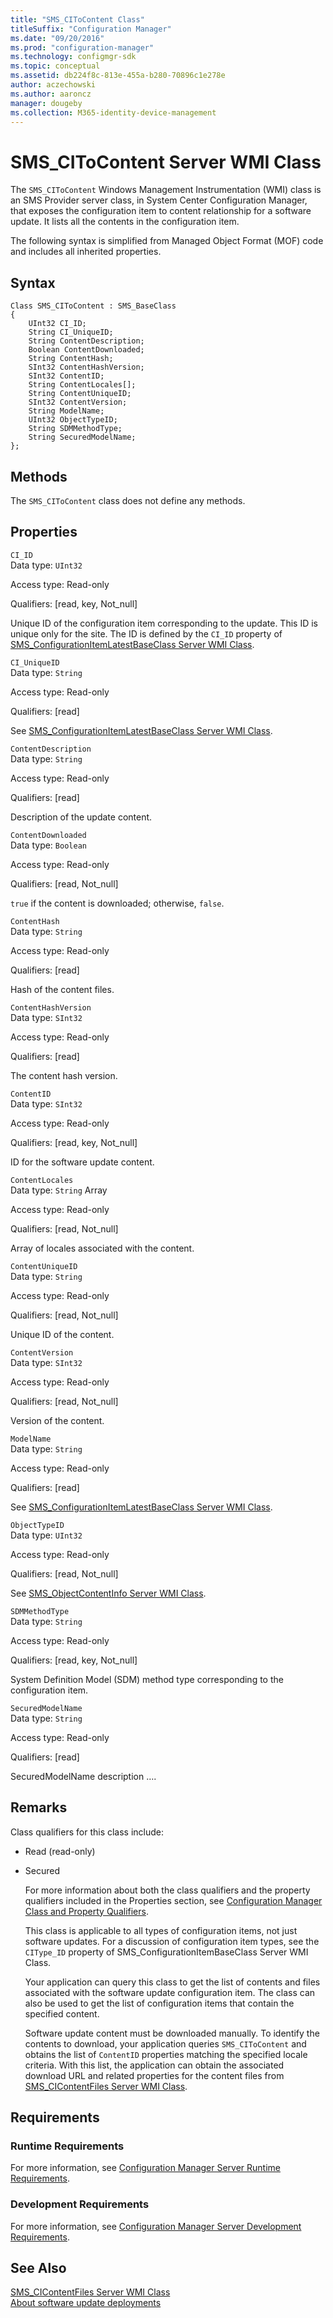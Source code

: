 ```yaml
---
title: "SMS_CIToContent Class"
titleSuffix: "Configuration Manager"
ms.date: "09/20/2016"
ms.prod: "configuration-manager"
ms.technology: configmgr-sdk
ms.topic: conceptual
ms.assetid: db224f8c-813e-455a-b280-70896c1e278e
author: aczechowski
ms.author: aaroncz
manager: dougeby
ms.collection: M365-identity-device-management
---
```

# SMS_CIToContent Server WMI Class
The `SMS_CIToContent` Windows Management Instrumentation (WMI) class is an SMS Provider server class, in System Center Configuration Manager, that exposes the configuration item to content relationship for a software update. It lists all the contents in the configuration item.  

 The following syntax is simplified from Managed Object Format (MOF) code and includes all inherited properties.  

## Syntax  

```  
Class SMS_CIToContent : SMS_BaseClass  
{  
    UInt32 CI_ID;  
    String CI_UniqueID;  
    String ContentDescription;  
    Boolean ContentDownloaded;  
    String ContentHash;  
    SInt32 ContentHashVersion;  
    SInt32 ContentID;  
    String ContentLocales[];  
    String ContentUniqueID;  
    SInt32 ContentVersion;  
    String ModelName;  
    UInt32 ObjectTypeID;  
    String SDMMethodType;  
    String SecuredModelName;  
};  
```  

## Methods  
 The `SMS_CIToContent` class does not define any methods.  

## Properties  
 `CI_ID`  
 Data type: `UInt32`  

 Access type: Read-only  

 Qualifiers: [read, key, Not_null]  

 Unique ID of the configuration item corresponding to the update. This ID is unique only for the site. The ID is defined by the `CI_ID` property of [SMS_ConfigurationItemLatestBaseClass Server WMI Class](../../../develop/reference/compliance/sms_configurationitemlatestbaseclass-server-wmi-class.md).  

 `CI_UniqueID`  
 Data type: `String`  

 Access type: Read-only  

 Qualifiers: [read]  

 See [SMS_ConfigurationItemLatestBaseClass Server WMI Class](../../../develop/reference/compliance/sms_configurationitemlatestbaseclass-server-wmi-class.md).  

 `ContentDescription`  
 Data type: `String`  

 Access type: Read-only  

 Qualifiers: [read]  

 Description of the update content.  

 `ContentDownloaded`  
 Data type: `Boolean`  

 Access type: Read-only  

 Qualifiers: [read, Not_null]  

 `true` if the content is downloaded; otherwise, `false`.  

 `ContentHash`  
 Data type: `String`  

 Access type: Read-only  

 Qualifiers: [read]  

 Hash of the content files.  

 `ContentHashVersion`  
 Data type: `SInt32`  

 Access type: Read-only  

 Qualifiers: [read]  

 The content hash version.  

 `ContentID`  
 Data type: `SInt32`  

 Access type: Read-only  

 Qualifiers: [read, key, Not_null]  

 ID for the software update content.  

 `ContentLocales`  
 Data type: `String` Array  

 Access type: Read-only  

 Qualifiers: [read, Not_null]  

 Array of locales associated with the content.  

 `ContentUniqueID`  
 Data type: `String`  

 Access type: Read-only  

 Qualifiers: [read, Not_null]  

 Unique ID of the content.  

 `ContentVersion`  
 Data type: `SInt32`  

 Access type: Read-only  

 Qualifiers: [read, Not_null]  

 Version of the content.  

 `ModelName`  
 Data type: `String`  

 Access type: Read-only  

 Qualifiers: [read]  

 See [SMS_ConfigurationItemLatestBaseClass Server WMI Class](../../../develop/reference/compliance/sms_configurationitemlatestbaseclass-server-wmi-class.md).  

 `ObjectTypeID`  
 Data type: `UInt32`  

 Access type: Read-only  

 Qualifiers: [read, Not_null]  

 See [SMS_ObjectContentInfo Server WMI Class](../../../develop/reference/core/servers/console/sms_objectcontentinfo-server-wmi-class.md).  

 `SDMMethodType`  
 Data type: `String`  

 Access type: Read-only  

 Qualifiers: [read, key, Not_null]  

 System Definition Model (SDM) method type corresponding to the configuration item.  

 `SecuredModelName`  
 Data type: `String`  

 Access type: Read-only  

 Qualifiers: [read]  

 SecuredModelName description ….  

## Remarks  
 Class qualifiers for this class include:  

- Read (read-only)  

- Secured  

  For more information about both the class qualifiers and the property qualifiers included in the Properties section, see [Configuration Manager Class and Property Qualifiers](../../../develop/reference/misc/class-and-property-qualifiers.md).  

  This class is applicable to all types of configuration items, not just software updates. For a discussion of configuration item types, see the `CIType_ID` property of SMS_ConfigurationItemBaseClass Server WMI Class.  

  Your application can query this class to get the list of contents and files associated with the software update configuration item. The class can also be used to get the list of configuration items that contain the specified content.  

  Software update content must be downloaded manually. To identify the contents to download, your application queries `SMS_CIToContent` and obtains the list of `ContentID` properties matching the specified locale criteria. With this list, the application can obtain the associated download URL and related properties for the content files from [SMS_CIContentFiles Server WMI Class](../../../develop/reference/sum/sms_cicontentfiles-server-wmi-class.md).  

## Requirements  

### Runtime Requirements  
 For more information, see [Configuration Manager Server Runtime Requirements](../../../develop/core/reqs/server-runtime-requirements.md).  

### Development Requirements  
 For more information, see [Configuration Manager Server Development Requirements](../../../develop/core/reqs/server-development-requirements.md).  

## See Also  
 [SMS_CIContentFiles Server WMI Class](../../../develop/reference/sum/sms_cicontentfiles-server-wmi-class.md)   
 [About software update deployments](/sccm/develop/sum/about-software-updates-deployments)
